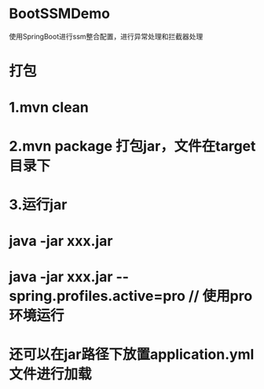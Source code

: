 # BootSSMDemo
使用SpringBoot进行ssm整合配置，进行异常处理和拦截器处理

# 打包
# 1.mvn clean
# 2.mvn package 打包jar，文件在target目录下
# 3.运行jar
# java -jar  xxx.jar
# java -jar xxx.jar --spring.profiles.active=pro // 使用pro环境运行
# 还可以在jar路径下放置application.yml文件进行加载
